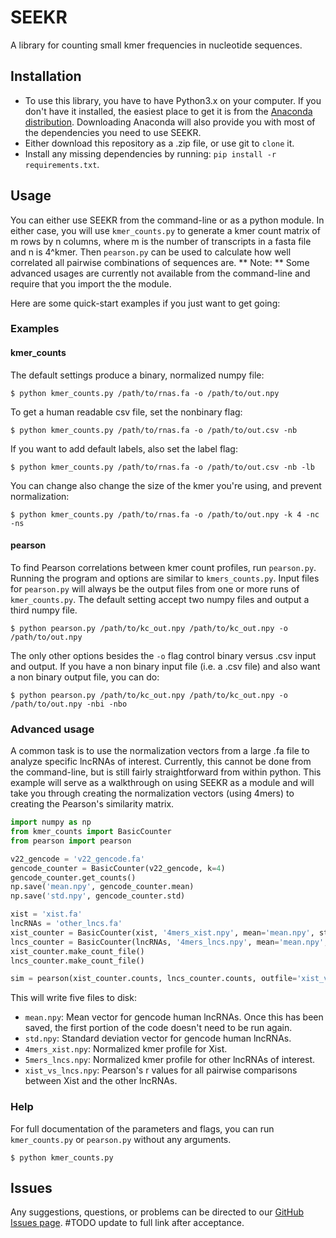 # SEEKR

A library for counting small kmer frequencies in nucleotide sequences.

## Installation

 * To use this library, you have to have Python3.x on your computer. If you don't have it installed, the easiest place to get it is from the [Anaconda distribution](https://www.continuum.io/downloads). Downloading Anaconda will also provide you with most of the dependencies you need to use SEEKR.
 * Either download this repository as a .zip file, or use git to `clone` it.
 * Install any missing dependencies by running: `pip install -r requirements.txt`.

## Usage

You can either use SEEKR from the command-line or as a python module. In either case, you will use `kmer_counts.py` to generate a kmer count matrix of m rows by n columns,
where m is the number of transcripts in a fasta file and n is 4^kmer. Then  `pearson.py` can be used to calculate how well correlated all pairwise combinations of sequences are. ** Note: ** Some advanced usages are currently not available from the command-line and require that you import the the module.

Here are some quick-start examples if you just want to get going:

### Examples

#### kmer_counts

The default settings produce a binary, normalized numpy file:

```   
$ python kmer_counts.py /path/to/rnas.fa -o /path/to/out.npy
```

To get a human readable csv file, set the nonbinary flag:

```
$ python kmer_counts.py /path/to/rnas.fa -o /path/to/out.csv -nb
```

If you want to add default labels, also set the label flag:

```
$ python kmer_counts.py /path/to/rnas.fa -o /path/to/out.csv -nb -lb
```

You can change also change the size of the kmer you're using, and prevent normalization:

```
$ python kmer_counts.py /path/to/rnas.fa -o /path/to/out.npy -k 4 -nc -ns
```

#### pearson

To find Pearson correlations between kmer count profiles, run `pearson.py`. Running the program and options are similar to `kmers_counts.py`. Input files for `pearson.py` will always be the output files from one or more runs of `kmer_counts.py`. The default setting accept two numpy files and output a third numpy file.

```
$ python pearson.py /path/to/kc_out.npy /path/to/kc_out.npy -o /path/to/out.npy
```

The only other options besides the `-o` flag control binary versus .csv input and output. If you have a non binary input file (i.e. a .csv file) and also want a non binary output file, you can do:

```
$ python pearson.py /path/to/kc_out.npy /path/to/kc_out.npy -o /path/to/out.npy -nbi -nbo
```

### Advanced usage

A common task is to use the normalization vectors from a large .fa file to analyze specific lncRNAs of interest. Currently, this cannot be done from the command-line, but is still fairly straightforward from within python. This example will serve as a walkthrough on using SEEKR as a module and will take you through creating the normalization vectors (using 4mers) to creating the Pearson's similarity matrix.

```python
import numpy as np
from kmer_counts import BasicCounter
from pearson import pearson

v22_gencode = 'v22_gencode.fa'
gencode_counter = BasicCounter(v22_gencode, k=4)
gencode_counter.get_counts()
np.save('mean.npy', gencode_counter.mean)
np.save('std.npy', gencode_counter.std)

xist = 'xist.fa'
lncRNAs = 'other_lncs.fa'
xist_counter = BasicCounter(xist, '4mers_xist.npy', mean='mean.npy', std='std.npy', k=4)
lncs_counter = BasicCounter(lncRNAs, '4mers_lncs.npy', mean='mean.npy', std='std.npy', k=4)
xist_counter.make_count_file()
lncs_counter.make_count_file()

sim = pearson(xist_counter.counts, lncs_counter.counts, outfile='xist_vs_lncs.npy')

```

This will write five files to disk:

* `mean.npy`: Mean vector for gencode human lncRNAs. Once this has been saved, the first portion of the code doesn't need to be run again.
* `std.npy`: Standard deviation vector for gencode human lncRNAs.
* `4mers_xist.npy`: Normalized kmer profile for Xist.
* `5mers_lncs.npy`: Normalized kmer profile for other lncRNAs of interest.
* `xist_vs_lncs.npy`: Pearson's r values for all pairwise comparisons between Xist and the other lncRNAs.

### Help

For full documentation of the parameters and flags, you can run `kmer_counts.py`  or  `pearson.py` without any arguments.

```
$ python kmer_counts.py
```

## Issues

Any suggestions, questions, or problems can be directed to our [GitHub Issues page](https://github.com/CalabreseLab). #TODO update to full link after acceptance.
